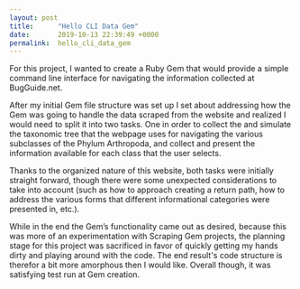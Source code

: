 ```yaml
---
layout: post
title:      "Hello CLI Data Gem"
date:       2019-10-13 22:39:49 +0000
permalink:  hello_cli_data_gem
---
```



For this project, I wanted to create a Ruby Gem that would provide a simple command line interface for navigating the information collected at BugGuide.net.

After my initial Gem file structure was set up  I set about addressing how the Gem was going to handle the data scraped from the website and realized I would need to split it into two tasks. One in order to collect the and simulate the taxonomic tree that the webpage uses for navigating the various subclasses of the Phylum Arthropoda, and collect and present the information available for each class that the user selects. 

Thanks to the organized nature of this website, both tasks were initially straight forward, though there were some unexpected considerations to take into account (such as how to approach creating a return path, how to address the various forms that different informational categories were presented in, etc.).

While in the end the Gem’s functionality came out as desired, because this was more of an experimentation with Scraping Gem projects, the planning stage for this project was sacrificed in favor of quickly getting my hands dirty and playing around with the code. The end result's code structure is therefor a bit more amorphous then I would like. Overall though, it was satisfying test run at Gem creation.  
